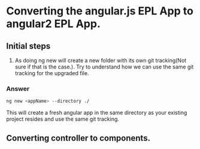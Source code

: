 # Converting the angular.js EPL App to angular2 EPL App.

## Initial steps
1. As doing ng new <app-name> will create a new folder with its own git tracking(Not sure if that is the case.). Try to understand how we can use the same git tracking for the upgraded file.

### Answer
```bash
ng new <appName> --directory ./
```
This will create a fresh angular app in the same directory as your existing project resides and use the same git tracking.

## Converting controller to components.

